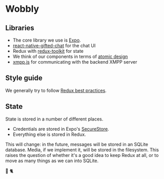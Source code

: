 # Wobbly

## Libraries
* The core library we use is [Expo](https://expo.io/).
* [react-native-gifted-chat](https://github.com/FaridSafi/react-native-gifted-chat) for the chat UI
* Redux with [redux-toolkit](https://redux-toolkit.js.org/) for state
* We think of our components in terms of [atomic design](http://atomicdesign.bradfrost.com/chapter-2/)
* [xmpp.js](https://github.com/xmppjs/xmpp.js) for communicating with the backend XMPP server

## Style guide
We generally try to follow [Redux best practices](https://redux.js.org/style-guide/style-guide/).

## State
State is stored in a number of different places.
* Credentials are stored in Expo's [SecureStore](https://docs.expo.io/versions/latest/sdk/securestore/).
* Everything else is stored in Redux.

This will change: in the future, messages will be stored in an SQLite database. Media, if we implement it,
will be stored in the filesystem. This raises the question of whether it's a good idea to keep Redux at all,
or to move as many things as we can into SQLite.

🖤 🐈